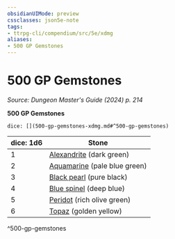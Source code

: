 ```yaml
---
obsidianUIMode: preview
cssclasses: json5e-note
tags:
- ttrpg-cli/compendium/src/5e/xdmg
aliases:
- 500 GP Gemstones
---
```

# 500 GP Gemstones
*Source: Dungeon Master's Guide (2024) p. 214* 

**500 GP Gemstones**

`dice: [](500-gp-gemstones-xdmg.md#^500-gp-gemstones)`

| dice: 1d6 | Stone |
|-----------|-------|
| 1 | [Alexandrite](Інструменти%20ДМ/CLI/items/alexandrite-xdmg.md) (dark green) |
| 2 | [Aquamarine](Інструменти%20ДМ/CLI/items/aquamarine-xdmg.md) (pale blue green) |
| 3 | [Black pearl](Інструменти%20ДМ/CLI/items/black-pearl-xdmg.md) (pure black) |
| 4 | [Blue spinel](Інструменти%20ДМ/CLI/items/blue-spinel-xdmg.md) (deep blue) |
| 5 | [Peridot](Інструменти%20ДМ/CLI/items/peridot-xdmg.md) (rich olive green) |
| 6 | [Topaz](Інструменти%20ДМ/CLI/items/topaz-xdmg.md) (golden yellow) |
^500-gp-gemstones